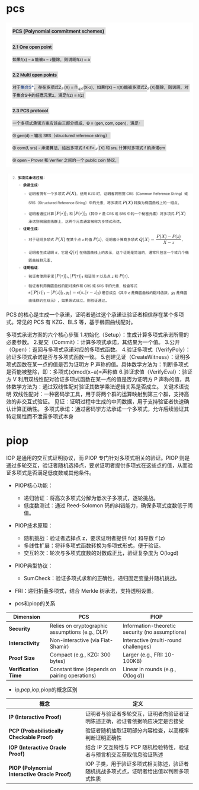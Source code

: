# pcs

![alt text](image-4.png)

![alt text](image-5.png)


PCS 的核心是生成一个承诺，证明者通过这个承诺让验证者相信存在某个多项式。常见的 PCS 有 KZG、BLS 等，基于椭圆曲线配对。


多项式承诺方案的六个核心步骤
1.初始化（Setup）：生成计算多项式承诺所需的必要参数。
2.提交（Commit）：计算多项式承诺，其结果为一个值。
3.公开（Open）：返回与多项式承诺对应的多项式函数。
4.验证多项式（VerifyPoly）：验证多项式承诺是否与多项式函数一致。
5.创建见证（CreateWitness）：证明多项式函数在某一点的值是否为证明方 P 声称的值。具体数学方法为：判断多项式是否能被整除，即：多项式(x)mod(x−a)=声称值
6.验证求值（VerifyEval）：验证方 V 利用双线性配对验证多项式函数在某一点的值是否为证明方 P 声称的值，具体数学方法为：通过双线性配对验证其数学乘法逻辑关系是否成立。
关键术语说明
双线性配对：一种密码学工具，用于将两个群的运算映射到第三个群，支持高效的非交互式验证。
见证：证明过程中生成的中间数据，用于支持验证者快速确认计算正确性。
多项式承诺：通过密码学方法承诺一个多项式，允许后续验证其特定属性而不泄露多项式本身

 
# piop
IOP 是通用的交互式证明协议，而 PIOP 专门针对多项式相关的验证。PIOP 则是通过多轮交互，验证者随机选择点，要求证明者提供多项式在这些点的值，从而验证多项式是否满足低度数或其他条件。
* PIOP核心功能：
    * 递归验证：将高次多项式分解为低次子多项式，逐轮挑战。
    * 低度数测试：通过 Reed-Solomon 码的纠错能力，确保多项式度数低于阈值。
* PIOP技术原理：
    * 随机挑战：验证者选择点 z，要求证明者提供 f(z) 和导数 f’(z)
    * 多线性扩展：将非多项式函数转换为多项式形式，便于验证。
    * 交互轮次：轮次与多项式度数的对数成正比，验证复杂度为 O(logd)
* PIOP典型协议：
    * SumCheck：验证多项式求和的正确性，递归固定变量并随机挑战。
* FRI：递归折叠多项式，结合 Merkle 树承诺，支持透明设置。

* pcs和piop的关系

| **Dimension**   | **PCS**                          | **PIOP**                          |
|------------------|----------------------------------|-----------------------------------|
| **Security**     | Relies on cryptographic assumptions (e.g., DLP) | Information-theoretic security (no assumptions) |
| **Interactivity**| Non-interactive (via Fiat-Shamir) | Interactive (multi-round challenges) |
| **Proof Size**   | Compact (e.g., KZG: 300 bytes)   | Larger (e.g., FRI: 10-100KB)      |
| **Verification Time** | Constant time (depends on pairing operations) | Linear in rounds (e.g., $O(\log d)$) |


* ip,pcp,iop,piop的概念区别

| **概念**                | **定义**                                                                 |
|-------------------------|-------------------------------------------------------------------------|
| **IP (Interactive Proof)**               | 证明者与验证者多轮交互，证明者向验证者证明陈述正确，验证者依据响应决定是否接受 |
| **PCP (Probabilistically Checkable Proof)** | 验证者随机抽取证明部分内容检查，以高概率判断证明正确性                     |
| **IOP (Interactive Oracle Proof)**        | 结合 IP 交互特性与 PCP 随机检验特性，验证者与预言机交互获取信息验证陈述     |
| **PIOP (Polynomial Interactive Oracle Proof)** | IOP 子类，用于验证多项式相关陈述，验证者随机挑战多项式点，证明者给出值以判断多项式性质 |